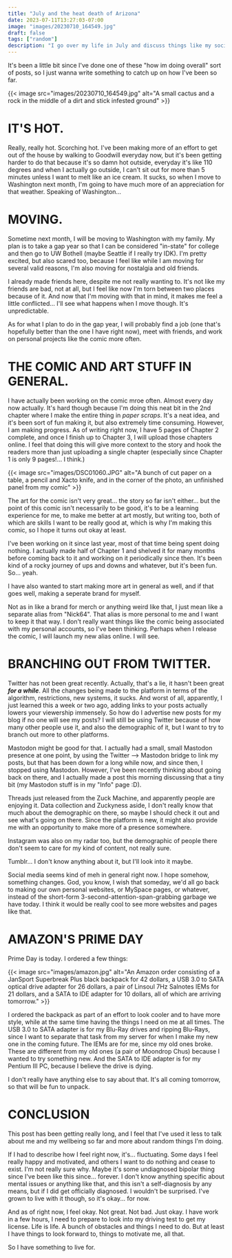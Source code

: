 ```yaml
---
title: "July and the heat death of Arizona"
date: 2023-07-11T13:27:03-07:00
image: "images/20230710_164549.jpg"
draft: false
tags: ["random"]
description: "I go over my life in July and discuss things like my social media presence, my art, moving away, and Prime Day."
---
```


It's been a little bit since I've done one of these "how im doing overall" sort of posts, so I just wanna write something to catch up on how I've been so far.

{{< image src="images/20230710_164549.jpg" alt="A small cactus and a rock in the middle of a dirt and stick infested ground" >}}

# IT'S HOT.

Really, really hot. Scorching hot. I've been making more of an effort to get out of the house by walking to Goodwill everyday now, but it's been getting harder to do that because it's so damn hot outside, everyday it's like 110 degrees and when I actually go outside, I can't sit out for more than 5 minutes unless I want to melt like an ice cream. It sucks, so when I move to Washington next month, I'm going to have much more of an appreciation for that weather. Speaking of Washington...

# MOVING.

Sometime next month, I will be moving to Washington with my family. My plan is to take a gap year so that I can be considered "in-state" for college and then go to UW Bothell (maybe Seattle if I really try IDK). I'm pretty excited, but also scared too, because I feel like while I am moving for several valid reasons, I'm also moving for nostalgia and old friends. 

I already made friends here, despite me not really wanting to. It's not like my friends are bad, not at all, but I feel like now I'm torn between two places because of it. And now that I'm moving with that in mind, it makes me feel a little conflicted... I'll see what happens when I move though. It's unpredictable.

As for what I plan to do in the gap year, I will probably find a job (one that's hopefully better than the one I have right now), meet with friends, and work on personal projects like the comic more often.

# THE COMIC AND ART STUFF IN GENERAL.

I have actually been working on the comic mroe often. Almost every day now actually. It's hard though because I'm doing this neat bit in the 2nd chapter where I make the entire thing in *paper scraps*. It's a neat idea, and it's been sort of fun making it, but also extremely time consuming. However, I am making progress. As of writing right now, I have 5 pages of Chapter 2 complete, and once I finish up to Chapter 3, I will upload those chapters online. I feel that doing this will give more context to the story and hook the readers more than just uploading a single chapter (especially since Chapter 1 is only 9 pages!... I think.)

{{< image src="images/DSC01060.JPG" alt="A bunch of cut paper on a table, a pencil and Xacto knife, and in the corner of the photo, an unfinished panel from my comic" >}}

The art for the comic isn't very great... the story so far isn't either... but the point of this comic isn't necessarily to be good, it's to be a learning experience for me, to make me better at art mostly, but writing too, both of which are skills I want to be really good at, which is why I'm making this comic, so I hope it turns out okay at least.

I've been working on it since last year, most of that time being spent doing nothing. I actually made half of Chapter 1 and shelved it for many months before coming back to it and working on it periodically since then. It's been kind of a rocky journey of ups and downs and whatever, but it's been fun. So... yeah.

I have also wanted to start making more art in general as well, and if that goes well, making a seperate brand for myself. 

Not as in like a brand for merch or anything weird like that, I just mean like a separate alias from "Nick64". That alias is more personal to me and I want to keep it that way. I don't really want things like the comic being associated with my personal accounts, so I've been thinking. Perhaps when I release the comic, I will launch my new alias online. I will see.

# BRANCHING OUT FROM TWITTER.

Twitter has not been great recently. Actually, that's a lie, it hasn't been great ***for a while***. All the changes being made to the platform in terms of the algorithm, restrictions, new systems, it sucks. And worst of all, apparently, I just learned this a week or two ago, adding links to your posts actually lowers your viewership immensely. So how do I advertise new posts for my blog if no one will see my posts? I will still be using Twitter because of how many other people use it, and also the demographic of it, but I want to try to branch out more to other platforms.

Mastodon might be good for that. I actually had a small, small Mastodon presence at one point, by using the Twitter --> Mastodon bridge to link my posts, but that has been down for a long while now, and since then, I stopped using Mastodon. However, I've been recently thinking about going back on there, and I actually made a post this morning discussing that a tiny bit (my Mastodon stuff is in my "Info" page :D).

Threads just released from the Zuck Machine, and apparently people are enjoying it. Data collection and Zuckyness aside, I don't really know that much about the demographic on there, so maybe I should check it out and see what's going on there. Since the platform is new, it might also provide me with an opportunity to make more of a presence somewhere.

Instagram was also on my radar too, but the demographic of people there don't seem to care for my kind of content, not really sure. 

Tumblr... I don't know anything about it, but I'll look into it maybe.

Social media seems kind of meh in general right now. I hope somehow, something changes. God, you know, I wish that someday, we'd all go back to making our own personal websites, or MySpace pages, or whatever, instead of the short-form 3-second-attention-span-grabbing garbage we have today. I think it would be really cool to see more websites and pages like that. 

# AMAZON'S PRIME DAY

Prime Day is today. I ordered a few things:

{{< image src="images/amazon.jpg" alt="An Amazon order consisting of a JanSport Superbreak Plus black backpack for 42 dollars, a USB 3.0 to SATA optical drive adapter for 26 dollars, a pair of Linsoul 7Hz Salnotes IEMs for 21 dollars, and a SATA to IDE adapter for 10 dollars, all of which are arriving tomorrow." >}}

I ordered the backpack as part of an effort to look cooler and to have more style, while at the same time having the things I need on me at all times. The USB 3.0 to SATA adapter is for my Blu-Ray drives and ripping Blu-Rays, since I want to separate that task from my server for when I make my new one in the coming future. The IEMs are for me, since my old ones broke. These are different from my old ones (a pair of Moondrop Chus) because I wanted to try something new. And the SATA to IDE adapter is for my Pentium III PC, because I believe the drive is dying. 

I don't really have anything else to say about that. It's all coming tomorrow, so that will be fun to unpack.

# CONCLUSION

This post has been getting really long, and I feel that I've used it less to talk about me and my wellbeing so far and more about random things I'm doing.

If I had to describe how I feel right now, it's... fluctuating. Some days I feel really happy and motivated, and others I want to do nothing and cease to exist. I'm not really sure why. Maybe it's some undiagnosed bipolar thing since I've been like this since... forever. I don't know anything specific about mental issues or anything like that, and this isn't a self-diagnosis by any means, but if I did get officially diagnosed. I wouldn't be surprised. I've grown to live with it though, so it's okay... for now. 

And as of right now, I feel okay. Not great. Not bad. Just okay. I have work in a few hours, I need to prepare to look into my driving test to get my license. Life is life. A bunch of obstacles and things I need to do. But at least I have things to look forward to, things to motivate me, all that. 

So I have something to live for.